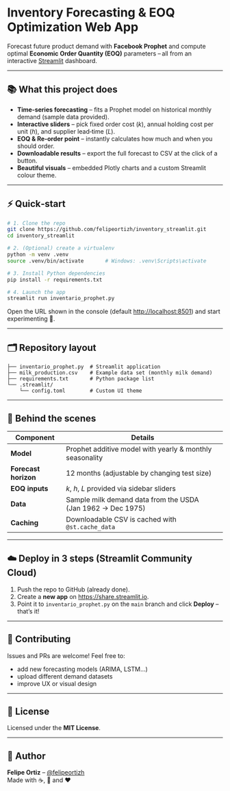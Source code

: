 # Inventory Forecasting & EOQ Optimization Web App

Forecast future product demand with **Facebook Prophet** and compute optimal **Economic Order Quantity (EOQ)** parameters – all from an interactive [Streamlit](https://streamlit.io/) dashboard.

---

## 📚 What this project does
* **Time‑series forecasting** – fits a Prophet model on historical monthly demand (sample data provided).
* **Interactive sliders** – pick fixed order cost (*k*), annual holding cost per unit (*h*), and supplier lead‑time (*L*).
* **EOQ & Re‑order point** – instantly calculates how much and when you should order.
* **Downloadable results** – export the full forecast to CSV at the click of a button.
* **Beautiful visuals** – embedded Plotly charts and a custom Streamlit colour theme.

---

## ⚡ Quick‑start

```bash
# 1. Clone the repo
git clone https://github.com/felipeortizh/inventory_streamlit.git
cd inventory_streamlit

# 2. (Optional) create a virtualenv
python -m venv .venv
source .venv/bin/activate       # Windows: .venv\Scripts\activate

# 3. Install Python dependencies
pip install -r requirements.txt

# 4. Launch the app
streamlit run inventario_prophet.py
```

Open the URL shown in the console (default <http://localhost:8501>) and start experimenting 🎉.

---

## 🗂️ Repository layout

```
├── inventario_prophet.py  # Streamlit application
├── milk_production.csv    # Example data set (monthly milk demand)
├── requirements.txt       # Python package list
└── .streamlit/
    └── config.toml        # Custom UI theme
```

---

## 🔬 Behind the scenes

| Component | Details |
|-----------|---------|
| **Model** | Prophet additive model with yearly & monthly seasonality |
| **Forecast horizon** | 12 months (adjustable by changing test size) |
| **EOQ inputs** | *k*, *h*, *L* provided via sidebar sliders |
| **Data** | Sample milk demand data from the USDA (Jan 1962 → Dec 1975) |
| **Caching** | Downloadable CSV is cached with `@st.cache_data` |

---

## ☁️ Deploy in 3 steps (Streamlit Community Cloud)

1. Push the repo to GitHub (already done).  
2. Create a **new app** on <https://share.streamlit.io>.  
3. Point it to `inventario_prophet.py` on the `main` branch and click **Deploy** – that’s it!

---

## 🤝 Contributing

Issues and PRs are welcome! Feel free to:

* add new forecasting models (ARIMA, LSTM…)
* upload different demand datasets
* improve UX or visual design

---

## 📜 License

Licensed under the **MIT License**.

---

## 🙋 Author

**Felipe Ortiz** – [@felipeortizh](https://github.com/felipeortizh)  
Made with ☕, 🐍 and ❤️
